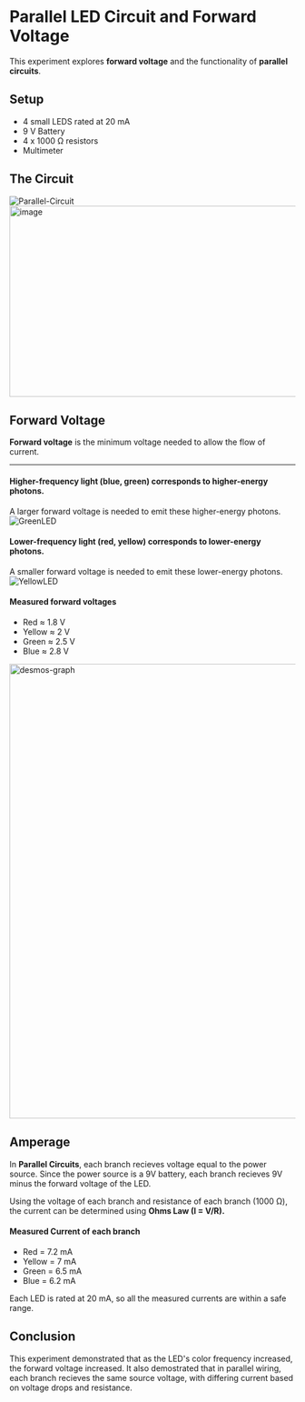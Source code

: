 # Parallel LED Circuit and Forward Voltage
This experiment explores **forward voltage** and the functionality of **parallel circuits**.

## Setup
* 4 small LEDS rated at 20 mA
* 9 V Battery
* 4 x 1000 Ω resistors
* Multimeter

## The Circuit
![Parallel-Circuit](https://github.com/user-attachments/assets/1f92e7cd-8548-4d49-bce9-434f5014572d)
<img width="736" height="336" alt="image" src="https://github.com/user-attachments/assets/ce25fedc-557d-4670-989f-73ed31cced24" />

## Forward Voltage
**Forward voltage** is the minimum voltage needed to allow the flow of current.

--- 

#### Higher-frequency light (blue, green) corresponds to higher-energy photons. 
A larger forward voltage is needed to emit these higher-energy photons.
![GreenLED](https://github.com/user-attachments/assets/da359e6f-9024-4d2a-9afc-1f5160e758df)

#### Lower-frequency light (red, yellow) corresponds to lower-energy photons. 
A smaller forward voltage is needed to emit these lower-energy photons.
![YellowLED](https://github.com/user-attachments/assets/1448bc86-52fc-4c75-b27c-1d8c9f4d04dc)

#### Measured forward voltages
* Red ≈ 1.8 V
* Yellow ≈ 2 V
* Green ≈ 2.5 V
* Blue ≈ 2.8 V

<img width="800" height="800" alt="desmos-graph" src="https://github.com/user-attachments/assets/4aaae43c-413b-49c9-bdca-ec1f1052c9e7" />

## Amperage
In **Parallel Circuits**, each branch recieves voltage equal to the power source. Since the power source is a 9V battery, each branch recieves 9V minus the forward voltage of the LED.

Using the voltage of each branch and resistance of each branch (1000 Ω), the current can be determined using **Ohms Law (I = V/R).**

#### Measured Current of each branch
* Red = 7.2 mA
* Yellow = 7 mA
* Green = 6.5 mA
* Blue = 6.2 mA

Each LED is rated at 20 mA, so all the measured currents are within a safe range.


## Conclusion
This experiment demonstrated that as the LED's color frequency increased, the forward voltage increased. It also demostrated that in parallel wiring, each branch recieves the same source voltage, with differing current based on voltage drops and resistance.


